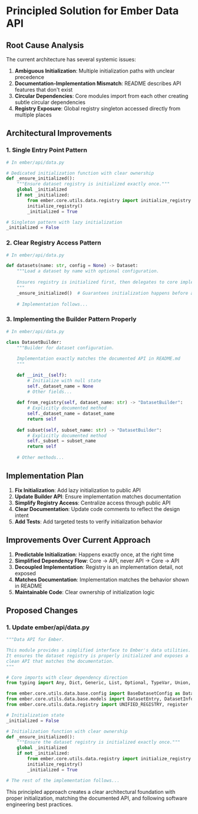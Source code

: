 # Principled Solution for Ember Data API

## Root Cause Analysis

The current architecture has several systemic issues:

1. **Ambiguous Initialization**: Multiple initialization paths with unclear precedence
2. **Documentation-Implementation Mismatch**: README describes API features that don't exist
3. **Circular Dependencies**: Core modules import from each other creating subtle circular dependencies
4. **Registry Exposure**: Global registry singleton accessed directly from multiple places

## Architectural Improvements

### 1. Single Entry Point Pattern

```python
# In ember/api/data.py

# Dedicated initialization function with clear ownership
def _ensure_initialized():
    """Ensure dataset registry is initialized exactly once."""
    global _initialized
    if not _initialized:
        from ember.core.utils.data.registry import initialize_registry
        initialize_registry()
        _initialized = True

# Singleton pattern with lazy initialization
_initialized = False
```

### 2. Clear Registry Access Pattern

```python
# In ember/api/data.py

def datasets(name: str, config = None) -> Dataset:
    """Load a dataset by name with optional configuration.
    
    Ensures registry is initialized first, then delegates to core implementation.
    """
    _ensure_initialized()  # Guarantees initialization happens before access
    
    # Implementation follows...
```

### 3. Implementing the Builder Pattern Properly

```python
# In ember/api/data.py

class DatasetBuilder:
    """Builder for dataset configuration.
    
    Implementation exactly matches the documented API in README.md
    """
    
    def __init__(self):
        # Initialize with null state
        self._dataset_name = None
        # Other fields...
    
    def from_registry(self, dataset_name: str) -> "DatasetBuilder":
        # Explicitly documented method
        self._dataset_name = dataset_name
        return self
        
    def subset(self, subset_name: str) -> "DatasetBuilder":
        # Explicitly documented method
        self._subset = subset_name
        return self
    
    # Other methods...
```

## Implementation Plan

1. **Fix Initialization**: Add lazy initialization to public API
2. **Update Builder API**: Ensure implementation matches documentation
3. **Simplify Registry Access**: Centralize access through public API
4. **Clear Documentation**: Update code comments to reflect the design intent
5. **Add Tests**: Add targeted tests to verify initialization behavior

## Improvements Over Current Approach

1. **Predictable Initialization**: Happens exactly once, at the right time
2. **Simplified Dependency Flow**: Core → API, never API → Core → API
3. **Decoupled Implementation**: Registry is an implementation detail, not exposed
4. **Matches Documentation**: Implementation matches the behavior shown in README
5. **Maintainable Code**: Clear ownership of initialization logic

## Proposed Changes

### 1. Update ember/api/data.py

```python
"""Data API for Ember.

This module provides a simplified interface to Ember's data utilities.
It ensures the dataset registry is properly initialized and exposes a
clean API that matches the documentation.
"""

# Core imports with clear dependency direction
from typing import Any, Dict, Generic, List, Optional, TypeVar, Union, Callable

from ember.core.utils.data.base.config import BaseDatasetConfig as DatasetConfig
from ember.core.utils.data.base.models import DatasetEntry, DatasetInfo, TaskType
from ember.core.utils.data.registry import UNIFIED_REGISTRY, register

# Initialization state
_initialized = False

# Initialization function with clear ownership
def _ensure_initialized():
    """Ensure the dataset registry is initialized exactly once."""
    global _initialized
    if not _initialized:
        from ember.core.utils.data.registry import initialize_registry
        initialize_registry()
        _initialized = True

# The rest of the implementation follows...
```

This principled approach creates a clear architectural foundation with proper initialization, matching the documented API, and following software engineering best practices.